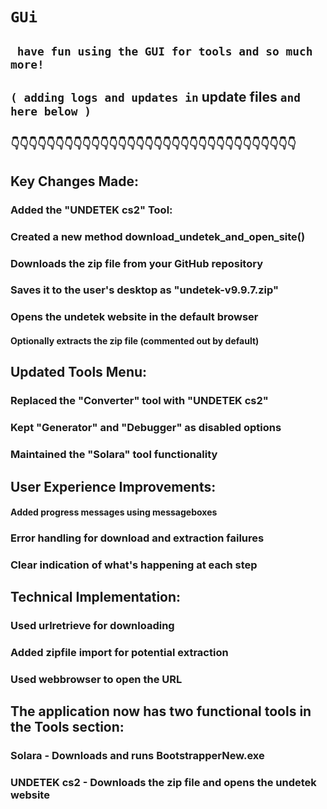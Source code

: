

#  ``` GUi ```

## ```  have fun using the GUI for tools and so much more! ``` 


##  ``` ( adding logs and updates in ``` update files ``` and here below ) ``` 
##  ``` 👇👇👇👇👇👇👇👇👇👇👇👇👇👇👇👇👇👇👇👇👇👇👇👇👇👇👇👇👇👇👇👇 ```


##  Key Changes Made:
### Added the "UNDETEK cs2" Tool:

### Created a new method download_undetek_and_open_site()

### Downloads the zip file from your GitHub repository

### Saves it to the user's desktop as "undetek-v9.9.7.zip"

### Opens the undetek website in the default browser

#### Optionally extracts the zip file (commented out by default)

##   Updated Tools Menu:

### Replaced the "Converter" tool with "UNDETEK cs2"

### Kept "Generator" and "Debugger" as disabled options

### Maintained the "Solara" tool functionality

## User Experience Improvements:

#### Added progress messages using messageboxes

###   Error handling for download and extraction failures

### Clear indication of what's happening at each step

## Technical Implementation:

###  Used urlretrieve for downloading

### Added zipfile import for potential extraction

### Used webbrowser to open the URL

## The application now has two functional tools in the Tools section:

###  Solara - Downloads and runs BootstrapperNew.exe

### UNDETEK cs2 - Downloads the zip file and opens the undetek website

